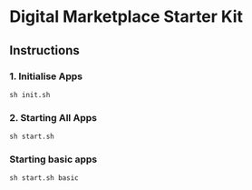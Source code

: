 # Digital Marketplace Starter Kit

## Instructions

### 1. Initialise Apps

```
sh init.sh
```

### 2. Starting All Apps

```
sh start.sh
```

### Starting basic apps
```
sh start.sh basic
```
